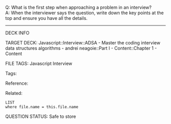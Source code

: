 Q: What is the first step when approaching a problem in an interview?  
A: When the interviewer says the question, write down the key points at the top and ensure you have all the details.
<!--ID: 1690376047513-->

---

DECK INFO

TARGET DECK: Javascript::Interview::ADSA - Master the coding interview data structures algorithms - andrei neagoie::Part I - Content::Chapter 1 - Content

FILE TAGS: Javascript Interview

Tags:

Reference:

Related:

```dataview
LIST
where file.name = this.file.name
```

QUESTION STATUS: Safe to store